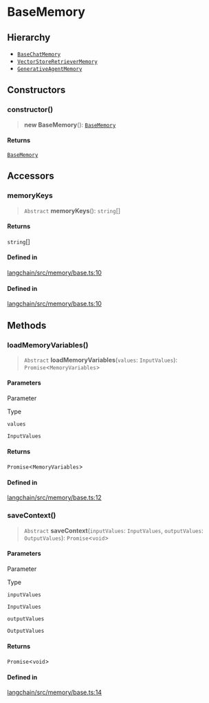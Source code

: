 BaseMemory
==========

Hierarchy[​](#hierarchy "Direct link to Hierarchy")
---------------------------------------------------

*   [`BaseChatMemory`](/docs/api/memory/classes/BaseChatMemory)
*   [`VectorStoreRetrieverMemory`](/docs/api/memory/classes/VectorStoreRetrieverMemory)
*   [`GenerativeAgentMemory`](/docs/api/experimental_generative_agents/classes/GenerativeAgentMemory)

Constructors[​](#constructors "Direct link to Constructors")
------------------------------------------------------------

### constructor()[​](#constructor "Direct link to constructor()")

> **new BaseMemory**(): [`BaseMemory`](/docs/api/memory/classes/BaseMemory)

#### Returns[​](#returns "Direct link to Returns")

[`BaseMemory`](/docs/api/memory/classes/BaseMemory)

Accessors[​](#accessors "Direct link to Accessors")
---------------------------------------------------

### memoryKeys[​](#memorykeys "Direct link to memoryKeys")

> `Abstract` **memoryKeys**(): `string`\[\]

#### Returns[​](#returns-1 "Direct link to Returns")

`string`\[\]

#### Defined in[​](#defined-in "Direct link to Defined in")

[langchain/src/memory/base.ts:10](https://github.com/hwchase17/langchainjs/blob/46e1734/langchain/src/memory/base.ts#L10)

#### Defined in[​](#defined-in-1 "Direct link to Defined in")

[langchain/src/memory/base.ts:10](https://github.com/hwchase17/langchainjs/blob/46e1734/langchain/src/memory/base.ts#L10)

Methods[​](#methods "Direct link to Methods")
---------------------------------------------

### loadMemoryVariables()[​](#loadmemoryvariables "Direct link to loadMemoryVariables()")

> `Abstract` **loadMemoryVariables**(`values`: `InputValues`): `Promise`<`MemoryVariables`\>

#### Parameters[​](#parameters "Direct link to Parameters")

Parameter

Type

`values`

`InputValues`

#### Returns[​](#returns-2 "Direct link to Returns")

`Promise`<`MemoryVariables`\>

#### Defined in[​](#defined-in-2 "Direct link to Defined in")

[langchain/src/memory/base.ts:12](https://github.com/hwchase17/langchainjs/blob/46e1734/langchain/src/memory/base.ts#L12)

### saveContext()[​](#savecontext "Direct link to saveContext()")

> `Abstract` **saveContext**(`inputValues`: `InputValues`, `outputValues`: `OutputValues`): `Promise`<`void`\>

#### Parameters[​](#parameters-1 "Direct link to Parameters")

Parameter

Type

`inputValues`

`InputValues`

`outputValues`

`OutputValues`

#### Returns[​](#returns-3 "Direct link to Returns")

`Promise`<`void`\>

#### Defined in[​](#defined-in-3 "Direct link to Defined in")

[langchain/src/memory/base.ts:14](https://github.com/hwchase17/langchainjs/blob/46e1734/langchain/src/memory/base.ts#L14)